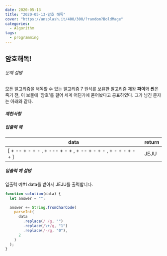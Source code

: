 ```yaml
---
date: 2020-05-13
title: "2020-05-13-암호 해독"
cover: "https://unsplash.it/400/300/?random?BoldMage"
categories:
  - Algorithm
tags:
  - programming
---
```


## 암호해독!

###### 문제 설명

모든 알고리즘을 해독할 수 있는 알고리즘 7 원석를 보유한 알고리즘 제왕 **파이**와 **썬**은 죽기 전, 이 보물에 '암호'를 걸어 세계 어딘가에 묻어놨다고 공표하였다. 그가 남긴 문자는 아래와 같다.

##### 제한사항

##### 입출력 예

| data                                                          | return |
| ------------------------------------------------------------- | ------ |
| [ + -- + - + - , + --- + - + , + -- + - + - , + - + - + - + ] | JEJU   |

##### 입출력 예 설명

입출력 예#1
data를 받아서 JEJU를 출력합니다.

```javascript
function solution(data) {
  let answer = "";

  answer += String.fromCharCode(
    parseInt(
      data
        .replace(/ /g, "")
        .replace(/\+/g, "1")
        .replace(/-/g, "0"),
      2
    )
  );
}
```
